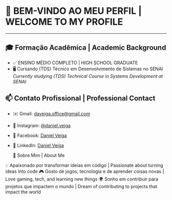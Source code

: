 # 👋 BEM-VINDO AO MEU PERFIL | WELCOME TO MY PROFILE

---

## 🎓 Formação Acadêmica | Academic Background
- ✅ ENSINO MÉDIO COMPLETO | HIGH SCHOOL GRADUATE
- 🖥️ Cursando (TDS) Técnico em Desenvolvimento de Sistemas no SENAI  
  _Currently studying (TDS) Technical Course in Systems Development at SENAI_

## 📫 Contato Profissional | Professional Contact
- ✉️ Gmail:     daveiga.office@gmail.com
- 📸 Instagram: [@daniel.vejga](https://www.instagram.com/daniel.vejga/)
- 📘 Facebook:  [Daniel Veiga](https://www.facebook.com/profile.php?id=100042190807340)
- 💼 LinkedIn:  [Daniel Veiga](https://www.linkedin.com/in/daniel-veiga-774501358/)

  🌟 Sobre Mim | About Me

💡 Apaixonado por transformar ideias em código |  Passionate about turning ideas into code
🎮 Gosto de jogos, tecnologia e de aprender coisas novas | Love gaming, tech, and learning new things
🌍 Sonho em contribuir para projetos que impactem o mundo | Dream of contributing to projects that impact the world
